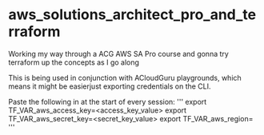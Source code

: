 # aws_solutions_architect_pro_and_terraform
Working my way through a ACG AWS SA Pro course and gonna try terraform up the concepts as I go along


This is being used in conjunction with ACloudGuru playgrounds, which means it might be easierjust exporting credentials on the CLI.

Paste the following in at the start of every session:
'''
export TF_VAR_aws_access_key=<access_key_value>
export TF_VAR_aws_secret_key=<secret_key_value>
export TF_VAR_aws_region=<region>
'''

